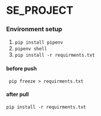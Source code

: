 # SE_PROJECT

### Environment setup
1) `pip install pipenv`
2) `pipenv shell`
3) `pip install -r requirments.txt`

#### before push
` pip freeze > requirments.txt`

#### after pull
` pip install -r requirments.txt `

